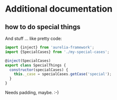 # Additional documentation
## how to do special things

And stuff ... like pretty code:

```javascript
import {inject} from 'aurelia-framework';
import {SpecialCases} from './my-special-cases';

@inject(SpecialCases)
export class SpecialThings {
  constructor(specialCases) {
    this._case = specialCases.getCase('special'); 
  }
}
```

Needs padding, maybe. :-)
